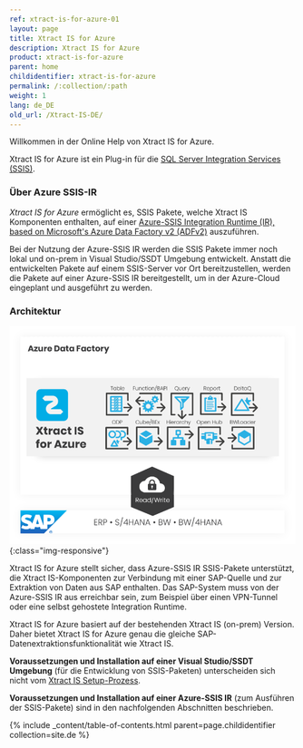 ```yaml
---
ref: xtract-is-for-azure-01
layout: page
title: Xtract IS for Azure
description: Xtract IS for Azure
product: xtract-is-for-azure
parent: home
childidentifier: xtract-is-for-azure
permalink: /:collection/:path
weight: 1
lang: de_DE
old_url: /Xtract-IS-DE/
---
```


Willkommen in der Online Help von Xtract IS for Azure.

Xtract IS for Azure ist ein Plug-in für die [SQL Server Integration Services (SSIS)](https://docs.microsoft.com/en-us/sql/integration-services/sql-server-integration-services).

### Über Azure SSIS-IR

*Xtract IS for Azure* ermöglicht es, SSIS Pakete, welche Xtract IS Komponenten enthalten, auf einer [Azure-SSIS Integration Runtime (IR), based on Microsoft's Azure Data Factory v2 (ADFv2)](https://azure.microsoft.com/en-us/blog/lift-sql-server-integration-services-packages-to-azure-with-azure-data-factory/) auszuführen.

Bei der Nutzung der Azure-SSIS IR werden die SSIS Pakete immer noch lokal und on-prem in Visual Studio/SSDT Umgebung entwickelt.
Anstatt die entwickelten Pakete auf einem SSIS-Server vor Ort bereitzustellen, werden die Pakete auf einer Azure-SSIS IR bereitgestellt, um in der Azure-Cloud eingeplant und ausgeführt zu werden.

### Architektur

![XISforAzure_Architecture](/img/content/xis/Xtract_IS_for_Azure.png){:class="img-responsive"}

Xtract IS for Azure stellt sicher, dass Azure-SSIS IR SSIS-Pakete unterstützt, die Xtract IS-Komponenten zur Verbindung mit einer SAP-Quelle und zur Extraktion von Daten aus SAP enthalten.
Das SAP-System muss von der Azure-SSIS IR aus erreichbar sein, zum Beispiel über einen VPN-Tunnel oder eine selbst gehostete Integration Runtime.

Xtract IS for Azure basiert auf der bestehenden Xtract IS (on-prem) Version.
Daher bietet Xtract IS for Azure genau die gleiche SAP-Datenextraktionsfunktionalität wie Xtract IS.

**Voraussetzungen und Installation auf einer Visual Studio/SSDT Umgebung** (für die Entwicklung von SSIS-Paketen) unterscheiden sich nicht vom [Xtract IS Setup-Prozess](./einfuehrung/installation).

**Voraussetzungen und Installation auf einer Azure-SSIS IR** (zum Ausführen der SSIS-Pakete) sind in den nachfolgenden Abschnitten beschrieben.

{% include _content/table-of-contents.html parent=page.childidentifier collection=site.de %}
